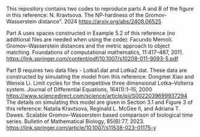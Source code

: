 This repository contains two codes to reproduce parts A and B of the figure in this reference:
N. Kravtsova. The NP-hardness of the Gromov-Wasserstein distance". 2024 
https://arxiv.org/abs/2408.06525

Part A uses spaces constructed in Example 5.2 of this reference (no additional files are  needed when using the code):
Facundo Memoli. Gromov–Wasserstein distances and the metric approach to object matching. Foundations of computational mathematics, 11:417–487, 2011.
https://link.springer.com/content/pdf/10.1007/s10208-011-9093-5.pdf

Part B requires two data files - Lotka1.dat and Lotka2.dat. These data are constructed by simulating the model from this reference:
Dongmei Xiao and Wenxia Li. Limit cycles for the competitive three dimensional Lotka–Volterra system. Journal of Differential Equations, 164(1):1–15, 2000
https://www.sciencedirect.com/science/article/pii/S0022039699937294
The details on simulating this model are given in Section 3.1 and Figure 3 of this reference:
Natalia Kravtsova, Reginald L. McGee II, and Adriana T. Dawes. Scalable Gromov–Wasserstein based comparison of biological time series. Bulletin of Mathematical Biology, 85(8):77, 2023.
https://link.springer.com/article/10.1007/s11538-023-01175-y





